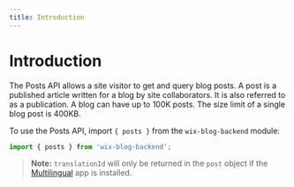 ```yaml
---
title: Introduction
---
```


# Introduction


The Posts API allows a site visitor to get and query blog posts.
A post is a published article written for a blog by site collaborators. 
It is also referred to as a publication. A blog can have up to 100K posts. The size limit of a single blog post is 400KB.

To use the Posts API, import `{ posts }` from the `wix-blog-backend` module:

```javascript
import { posts } from 'wix-blog-backend';
```

> **Note:** `translationId` will only be returned in the `post` object if the
[Multilingual](https://support.wix.com/en/article/wix-multilingual-an-overview) app is installed.
